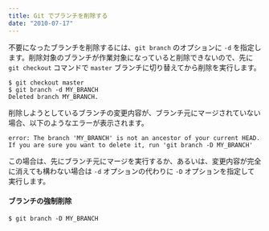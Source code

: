 ```yaml
---
title: Git でブランチを削除する
date: "2010-07-17"
---
```


不要になったブランチを削除するには、`git branch` のオプションに `-d` を指定します。削除対象のブランチが作業対象になっていると削除できないので、先に `git checkout` コマンドで `master` ブランチに切り替えてから削除を実行します。

```
$ git checkout master
$ git branch -d MY_BRANCH
Deleted branch MY_BRANCH.
```

削除しようとしているブランチの変更内容が、ブランチ元にマージされていない場合、以下のようなエラーが表示されます。

```
error: The branch 'MY_BRANCH' is not an ancestor of your current HEAD.
If you are sure you want to delete it, run 'git branch -D MY_BRANCH'
```

この場合は、先にブランチ元にマージを実行するか、あるいは、変更内容が完全に消えても構わない場合は `-d` オプションの代わりに `-D` オプションを指定して実行します。

#### ブランチの強制削除

```
$ git branch -D MY_BRANCH
```

